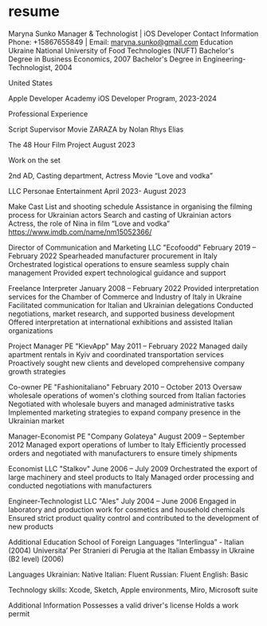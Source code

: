 # resume
Maryna Sunko
Manager & Technologist | iOS Developer
Contact Information
Phone: +15867655849 | Email: maryna.sunko@gmail.com
Education
  Ukraine
National University of Food Technologies (NUFT)
Bachelor's Degree in Business Economics, 2007
Bachelor's Degree in Engineering-Technologist, 2004

  United States

Apple Developer Academy
iOS Developer Program, 2023-2024

  Professional Experience

  
Script Supervisor
Movie ZARAZA by Nolan Rhys Elias

The 48 Hour  Film Project
August 2023

Work on the set


2nd AD, Casting department, Actress
Movie “Love and vodka”

LLC Personae Entertainment 
April 2023- August 2023

Make Cast List and shooting schedule
Assistance in organising the filming process for Ukrainian actors
Search and casting of Ukrainian actors
Actress, the role of Nina in film “Love and vodka”
https://www.imdb.com/name/nm15052366/





Director of Communication and Marketing
LLC "Ecofoodd" February 2019 – February 2022
Spearheaded manufacturer procurement in Italy
Orchestrated logistical operations to ensure seamless supply chain management
Provided expert technological guidance and support

Freelance Interpreter
January 2008 – February 2022
Provided interpretation services for the Chamber of Commerce and Industry of Italy in Ukraine
Facilitated communication for Italian and Ukrainian delegations
Conducted negotiations, market research, and supported business development
Offered interpretation at international exhibitions and assisted Italian organizations

Project Manager
PE "KievApp"
May 2011 – February 2022
Managed daily apartment rentals in Kyiv and coordinated transportation services
Proactively sought new clients and developed comprehensive company growth strategies

Co-owner
PE "Fashionitaliano"
February 2010 – October 2013
Oversaw wholesale operations of women's clothing sourced from Italian factories
Negotiated with wholesale buyers and managed administrative tasks
Implemented marketing strategies to expand company presence in the Ukrainian market

Manager-Economist
PE "Company Golateya"
August 2009 – September 2012
Managed export operations of lumber to Italy
Efficiently processed orders and negotiated with manufacturers to ensure timely shipments

Economist
LLC "Stalkov"
June 2006 – July 2009
Orchestrated the export of large machinery and steel products to Italy
Managed order processing and conducted negotiations with manufacturers

Engineer-Technologist
LLC "Ales"
July 2004 – June 2006
Engaged in laboratory and production work for cosmetics and household chemicals
Ensured strict product quality control and contributed to the development of new products

Additional Education
School of Foreign Languages “Interlingua” - Italian (2004)
Universita’ Per Stranieri di Perugia at the Italian Embassy in Ukraine (B2 level) (2006)

Languages
Ukrainian: Native
Italian: Fluent
Russian: Fluent
English: Basic

Technology skills: Xcode, Sketch, Apple environments, Miro, Microsoft suite

Additional Information
Possesses a valid driver's license
Holds a work permit
